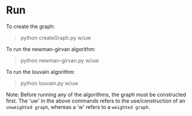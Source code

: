 # Run

To create the graph:

> python createGraph.py w/uw

To run the newman-girvan algorithm:
> python newman-girvan.py w/uw

To run the louvain algorithm:
> python louvain.py w/uw

Note: Before running any of the algorithms, the graph must be constructed first. The 'uw' in the above commands refers to the use/construction of an `unweighted graph`, whereas a 'w' refers to a `weighted graph`.
